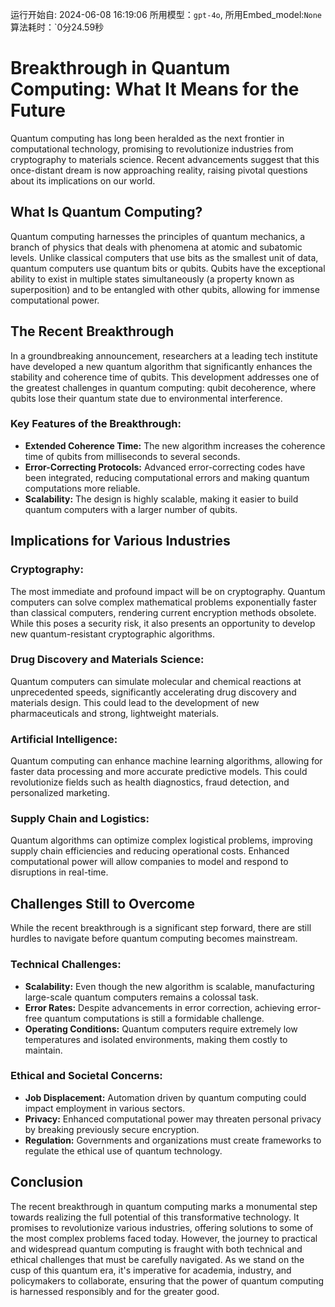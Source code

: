 运行开始自: 2024-06-08 16:19:06
所用模型：`gpt-4o`, 所用Embed_model:`None`
算法耗时：`0分24.59秒
# Breakthrough in Quantum Computing: What It Means for the Future

Quantum computing has long been heralded as the next frontier in computational technology, promising to revolutionize industries from cryptography to materials science. Recent advancements suggest that this once-distant dream is now approaching reality, raising pivotal questions about its implications on our world. 

## What Is Quantum Computing?

Quantum computing harnesses the principles of quantum mechanics, a branch of physics that deals with phenomena at atomic and subatomic levels. Unlike classical computers that use bits as the smallest unit of data, quantum computers use quantum bits or qubits. Qubits have the exceptional ability to exist in multiple states simultaneously (a property known as superposition) and to be entangled with other qubits, allowing for immense computational power.

## The Recent Breakthrough

In a groundbreaking announcement, researchers at a leading tech institute have developed a new quantum algorithm that significantly enhances the stability and coherence time of qubits. This development addresses one of the greatest challenges in quantum computing: qubit decoherence, where qubits lose their quantum state due to environmental interference.

### **Key Features of the Breakthrough:**
- **Extended Coherence Time:** The new algorithm increases the coherence time of qubits from milliseconds to several seconds.
- **Error-Correcting Protocols:** Advanced error-correcting codes have been integrated, reducing computational errors and making quantum computations more reliable.
- **Scalability:** The design is highly scalable, making it easier to build quantum computers with a larger number of qubits.

## Implications for Various Industries

### **Cryptography:**
The most immediate and profound impact will be on cryptography. Quantum computers can solve complex mathematical problems exponentially faster than classical computers, rendering current encryption methods obsolete. While this poses a security risk, it also presents an opportunity to develop new quantum-resistant cryptographic algorithms.

### **Drug Discovery and Materials Science:**
Quantum computers can simulate molecular and chemical reactions at unprecedented speeds, significantly accelerating drug discovery and materials design. This could lead to the development of new pharmaceuticals and strong, lightweight materials.

### **Artificial Intelligence:**
Quantum computing can enhance machine learning algorithms, allowing for faster data processing and more accurate predictive models. This could revolutionize fields such as health diagnostics, fraud detection, and personalized marketing.

### **Supply Chain and Logistics:**
Quantum algorithms can optimize complex logistical problems, improving supply chain efficiencies and reducing operational costs. Enhanced computational power will allow companies to model and respond to disruptions in real-time.

## Challenges Still to Overcome

While the recent breakthrough is a significant step forward, there are still hurdles to navigate before quantum computing becomes mainstream. 

### **Technical Challenges:**
- **Scalability:** Even though the new algorithm is scalable, manufacturing large-scale quantum computers remains a colossal task.
- **Error Rates:** Despite advancements in error correction, achieving error-free quantum computations is still a formidable challenge.
- **Operating Conditions:** Quantum computers require extremely low temperatures and isolated environments, making them costly to maintain.

### **Ethical and Societal Concerns:**
- **Job Displacement:** Automation driven by quantum computing could impact employment in various sectors.
- **Privacy:** Enhanced computational power may threaten personal privacy by breaking previously secure encryption.
- **Regulation:** Governments and organizations must create frameworks to regulate the ethical use of quantum technology.

## Conclusion

The recent breakthrough in quantum computing marks a monumental step towards realizing the full potential of this transformative technology. It promises to revolutionize various industries, offering solutions to some of the most complex problems faced today. However, the journey to practical and widespread quantum computing is fraught with both technical and ethical challenges that must be carefully navigated. As we stand on the cusp of this quantum era, it's imperative for academia, industry, and policymakers to collaborate, ensuring that the power of quantum computing is harnessed responsibly and for the greater good.